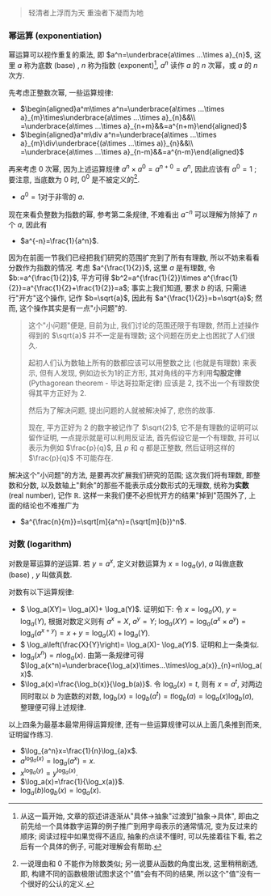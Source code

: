 > 轻清者上浮而为天 重浊者下凝而为地

### 幂运算 (exponentiation)

幂运算可以视作重复的乘法, 即 $a^n=\underbrace{a\times ...\times a}_{n}$, 这里 $a$ 称为底数 (base) , $n$ 称为指数 (exponent)[^1], $a^n$ 读作 $a$ 的 $n$ 次幂，或 $a$ 的 $n$ 次方.

先考虑正整数次幂, 一些运算规律:

-  $\begin{aligned}a^m\times a^n=\underbrace{a\times ...\times a}_{m}\times\underbrace{a\times ...\times a}_{n}&&\\
  =\underbrace{a\times ...\times a}_{n+m}&&=a^{n+m}\end{aligned}$
-  $\begin{aligned}a^m\div a^n=\underbrace{a\times ...\times a}_{m}\div\underbrace{(a\times ...\times a)}_{n}&&\\
  =\underbrace{a\times ...\times a}_{n-m}&&=a^{n-m}\end{aligned}$

再来考虑 $0$ 次幂, 因为上述运算规律 $a^n\times a^0=a^{n+0}=a^n$, 因此应该有 $a^0=1$ ; 要注意, 当底数为 $0$ 时, $0^0$ 是不被定义的[^2].

- $a^0=1$对于非零的 $a$. 

现在来看负整数为指数的幂, 参考第二条规律, 不难看出 $a^{-n}$ 可以理解为除掉了 $n$ 个 $a$, 因此有

- $a^{-n}=\frac{1}{a^n}$.

因为在前面一节我们已经把我们研究的范围扩充到了所有有理数, 所以不妨来看看分数作为指数的情况. 考虑 $a^{\frac{1}{2}}$, 这里 $a$ 是有理数, 令 $b:=a^{\frac{1}{2}}$, 平方可得 $b^2=a^{\frac{1}{2}}\times a^{\frac{1}{2}}=a^{\frac{1}{2}+\frac{1}{2}}=a$; 事实上我们知道, 要求 $b$ 的话, 只需进行"开方"这个操作, 记作 $b=\sqrt{a}$, 因此有 $a^{\frac{1}{2}}=b=\sqrt{a}$; 然而, 这个操作其实是有一点"小问题"的.

>  这个"小问题"便是, 目前为止, 我们讨论的范围还限于有理数, 然而上述操作得到的 $\sqrt{a}$ 并不一定是有理数; 这个问题在历史上也困扰了人们很久.
>
>  起初人们认为数轴上所有的数都应该可以用整数之比 (也就是有理数) 来表示, 但有人发现, 例如边长为1的正方形, 其对角线的平方利用**勾股定律** (Pythagorean theorem - 毕达哥拉斯定律) 应该是 $2$, 找不出一个有理数使得其平方正好为 $2$.
>
>  然后为了解决问题, 提出问题的人就被解决掉了, 悲伤的故事.
>
>  现在, 平方正好为 $2$ 的数字被记作了 $\sqrt{2}$, 它不是有理数的证明可以留作证明, 一点提示就是可以利用反证法, 首先假设它是一个有理数, 并可以表示为例如 $\frac{p}{q}$, 且 $p$ 和 $q$ 都是正整数, 然后证明这样的 $\frac{p}{q}$ 不可能存在.

解决这个"小问题"的方法, 是要再次扩展我们研究的范围; 这次我们将有理数, 即整数和分数, 以及数轴上"剩余"的那些不能表示成分数形式的无理数, 统称为**实数** (real number), 记作 $\mathbb{R}$. 这样一来我们便不必担忧开方的结果"掉到"范围外了, 上面的结论也不难推广为

-   $a^{\frac{n}{m}}=\sqrt[m]{a^n}=(\sqrt[m]{b})^n$.

### 对数 (logarithm)

对数是幂运算的逆运算. 若 $y=a^x$, 定义对数运算为 $x=\log_a(y)$, $a$ 叫做底数 (base) , $y$ 叫做真数.

对数有以下运算规律:

-  $ \log_a(XY)= \log_a(X)+ \log_a(Y)$. 证明如下:
  令 $x=\log_a(X)$,  $y=\log_a(Y)$, 根据对数定义则有 $a^x=X$, $a^y=Y$; $\log_a(XY)=\log_a(a^x\times a^y)=\log_a(a^{x+y})=x+y=\log_a(X)+ \log_a(Y)$.
-  $ \log_a\left(\frac{X}{Y}\right)= \log_a(X)- \log_a(Y)$. 证明和上一条类似.
-  $\log_a(x^n)=n\log_a(x)$.
  由第一条规律可得 $\log_a(x^n)=\underbrace{\log_a(x)\times...\times\log_a(x)}_{n}=n\log_a(x)$.
-  $\log_a(x)=\frac{\log_b(x)}{\log_b(a)}$.
  令 $\log_a(x)=t$, 则有 $x=a^t$, 对两边同时取以 $b$ 为底数的对数, $\log_b(x)=\log_b(a^t)=t\log_b(a)=\log_a(x)\log_b(a)$, 整理便可得上述规律.

以上四条为最基本最常用得运算规律, 还有一些运算规律可以从上面几条推到而来, 证明留作练习.

-  $\log_{a^n}x=\frac{1}{n}\log_{a}x$.
-  $a^{\log_a(x)}=\log_a(a^x)=x$.
-  $x^{\log_a(y)}=y^{\log_a(x)}$.
-  $\log_a(x)=\frac{1}{\log_x(a)}$.
-  $\log_a(b)\log_b(x)=\log_a(x)$.

[^1]: 从这一篇开始, 文章的叙述讲逐渐从"具体→抽象"过渡到"抽象→具体", 即由之前先给一个具体数字运算的例子推广到用字母表示的通常情况, 变为反过来的顺序; 阅读过程中如果觉得不适应, 抽象的点读不懂时, 可以先接着往下看, 若之后有一个具体的例子, 可能对理解会有帮助.
[^2]:一说理由和 $0$ 不能作为除数类似; 另一说要从函数的角度出发, 这里稍稍剧透, 即, 构建不同的函数极限试图求这个"值"会有不同的结果, 所以这个"值"没有一个很好的公认的定义.